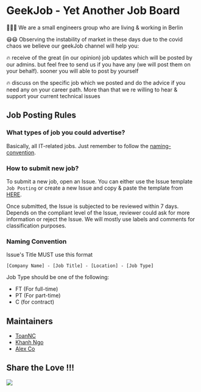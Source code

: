 # GeekJob - Yet Another Job Board  

:muscle::muscle::muscle: We are a small engineers group who are living & working in Berlin  

:mask::mask: Observing the instability of market in these days due to the covid chaos we believe our geekJob channel will help you:  

:fire: receive of the great (in our opinion) job updates which will be posted by our admins. but feel free to send us if you have any (we will post them on your behalf). sooner you will able to post by yourself  

:fire: discuss on the specific job which we posted and do the advice if you need any on your career path. More than that we re willing to hear & support your current technical issues  

## Job Posting Rules  

### What types of job you could advertise?  

Basically, all IT-related jobs. Just remember to follow the [naming-convention](#naming-convention).  

### How to submit new job?

To submit a new job, open an Issue. You can either use the Issue template `Job Posting` or create a new Issue and copy & paste the template from [HERE](ISSUE-TEMPLATE.md).  

Once submitted, the Issue is subjected to be reviewed within 7 days. Depends on the compliant level of the Issue, reviewer could ask for more information or reject the Issue. We will mostly use labels and comments for classification purposes.  

### Naming Convention  

Issue's Title MUST use this format  

```
[Company Name] - [Job Title] - [Location] - [Job Type]
```

Job Type should be one of the following:  

* FT (For full-time)
* PT (For part-time)
* C (for contract)

## Maintainers  

* [ToanNC](https://github.com/vn-patriot)
* [Khanh Ngo](https://github.com/ngoduykhanh)
* [Alex Co](https://github.com/onimsha)

## Share the Love !!!  

![](https://media.giphy.com/media/26FLdmIp6wJr91JAI/giphy.gif)  